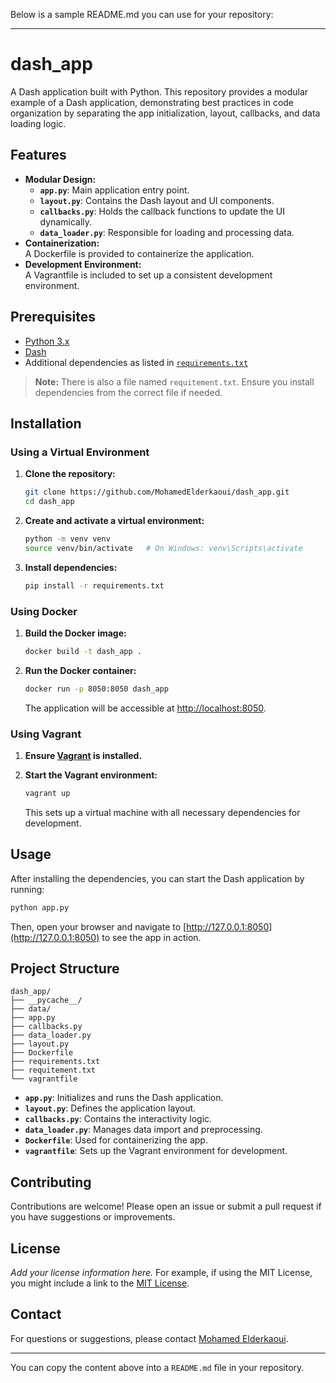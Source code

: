 Below is a sample README.md you can use for your repository:

---

# dash_app

A Dash application built with Python. This repository provides a modular example of a Dash application, demonstrating best practices in code organization by separating the app initialization, layout, callbacks, and data loading logic.

## Features

- **Modular Design:**  
  - **`app.py`**: Main application entry point.  
  - **`layout.py`**: Contains the Dash layout and UI components.  
  - **`callbacks.py`**: Holds the callback functions to update the UI dynamically.  
  - **`data_loader.py`**: Responsible for loading and processing data.
- **Containerization:**  
  A Dockerfile is provided to containerize the application.
- **Development Environment:**  
  A Vagrantfile is included to set up a consistent development environment.

## Prerequisites

- [Python 3.x](https://www.python.org/downloads/)
- [Dash](https://dash.plotly.com/)
- Additional dependencies as listed in [`requirements.txt`](requirements.txt)

> **Note:** There is also a file named `requitement.txt`. Ensure you install dependencies from the correct file if needed.

## Installation

### Using a Virtual Environment

1. **Clone the repository:**

   ```bash
   git clone https://github.com/MohamedElderkaoui/dash_app.git
   cd dash_app
   ```

2. **Create and activate a virtual environment:**

   ```bash
   python -m venv venv
   source venv/bin/activate   # On Windows: venv\Scripts\activate
   ```

3. **Install dependencies:**

   ```bash
   pip install -r requirements.txt
   ```

### Using Docker

1. **Build the Docker image:**

   ```bash
   docker build -t dash_app .
   ```

2. **Run the Docker container:**

   ```bash
   docker run -p 8050:8050 dash_app
   ```

   The application will be accessible at [http://localhost:8050](http://localhost:8050).

### Using Vagrant

1. **Ensure [Vagrant](https://www.vagrantup.com/) is installed.**
2. **Start the Vagrant environment:**

   ```bash
   vagrant up
   ```

   This sets up a virtual machine with all necessary dependencies for development.

## Usage

After installing the dependencies, you can start the Dash application by running:

```bash
python app.py
```

Then, open your browser and navigate to [http://127.0.0.1:8050](http://127.0.0.1:8050) to see the app in action.

## Project Structure

```
dash_app/
├── __pycache__/
├── data/
├── app.py
├── callbacks.py
├── data_loader.py
├── layout.py
├── Dockerfile
├── requirements.txt
├── requitement.txt
└── vagrantfile
```

- **`app.py`**: Initializes and runs the Dash application.
- **`layout.py`**: Defines the application layout.
- **`callbacks.py`**: Contains the interactivity logic.
- **`data_loader.py`**: Manages data import and preprocessing.
- **`Dockerfile`**: Used for containerizing the app.
- **`vagrantfile`**: Sets up the Vagrant environment for development.

## Contributing

Contributions are welcome! Please open an issue or submit a pull request if you have suggestions or improvements.

## License

*Add your license information here.* For example, if using the MIT License, you might include a link to the [MIT License](https://opensource.org/licenses/MIT).

## Contact

For questions or suggestions, please contact [Mohamed Elderkaoui](https://github.com/MohamedElderkaoui).

---

You can copy the content above into a `README.md` file in your repository.

